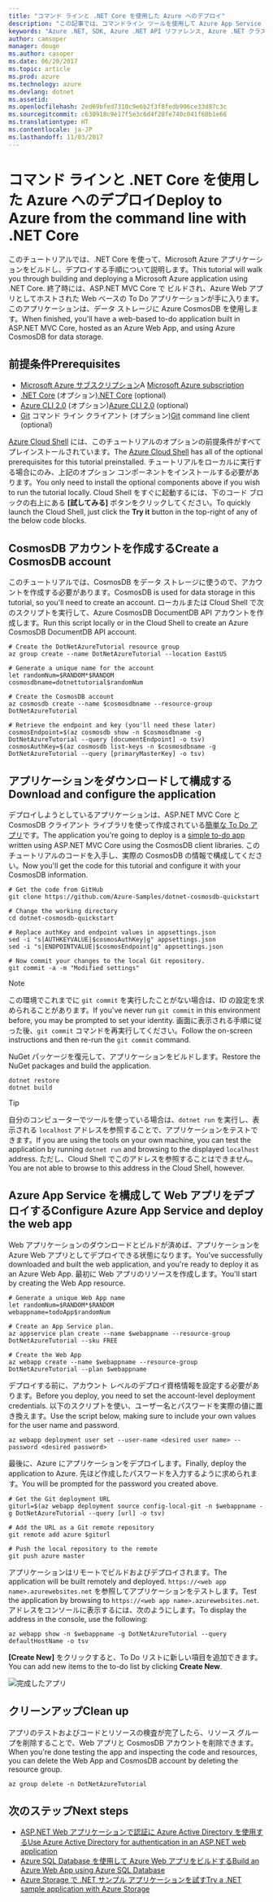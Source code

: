 ```yaml
---
title: "コマンド ラインと .NET Core を使用した Azure へのデプロイ"
description: "この記事では、コマンドライン ツールを使用して Azure App Service に ASP.NET Core アプリケーションをデプロイする方法について説明します。"
keywords: "Azure .NET, SDK, Azure .NET API リファレンス, Azure .NET クラス ライブラリ"
author: camsoper
manager: douge
ms.author: casoper
ms.date: 06/20/2017
ms.topic: article
ms.prod: azure
ms.technology: azure
ms.devlang: dotnet
ms.assetid: 
ms.openlocfilehash: 2ed69bfed7310c9e6b2f3f8fedb906ce33d87c3c
ms.sourcegitcommit: c630918c9e17f5e3c6d4f28fe740c041f60b1e66
ms.translationtype: HT
ms.contentlocale: ja-JP
ms.lasthandoff: 11/03/2017
---
```

# <a name="deploy-to-azure-from-the-command-line-with-net-core"></a><span data-ttu-id="82c47-104">コマンド ラインと .NET Core を使用した Azure へのデプロイ</span><span class="sxs-lookup"><span data-stu-id="82c47-104">Deploy to Azure from the command line with .NET Core</span></span>

<span data-ttu-id="82c47-105">このチュートリアルでは、.NET Core を使って、Microsoft Azure アプリケーションをビルドし、デプロイする手順について説明します。</span><span class="sxs-lookup"><span data-stu-id="82c47-105">This tutorial will walk you through building and deploying a Microsoft Azure application using .NET Core.</span></span>  <span data-ttu-id="82c47-106">終了時には、ASP.NET MVC Core で ビルドされ、Azure Web アプリとしてホストされた Web ベースの To Do アプリケーションが手に入ります。このアプリケーションは、データ ストレージに Azure CosmosDB を使用します。</span><span class="sxs-lookup"><span data-stu-id="82c47-106">When finished, you'll have a web-based to-do application built in ASP.NET MVC Core, hosted as an Azure Web App, and using Azure CosmosDB for data storage.</span></span>

## <a name="prerequisites"></a><span data-ttu-id="82c47-107">前提条件</span><span class="sxs-lookup"><span data-stu-id="82c47-107">Prerequisites</span></span>

* <span data-ttu-id="82c47-108">[Microsoft Azure サブスクリプション](https://azure.microsoft.com/free/)</span><span class="sxs-lookup"><span data-stu-id="82c47-108">A [Microsoft Azure subscription](https://azure.microsoft.com/free/)</span></span>
* <span data-ttu-id="82c47-109">[.NET Core](https://www.microsoft.com/net/download/core) (オプション)</span><span class="sxs-lookup"><span data-stu-id="82c47-109">[.NET Core](https://www.microsoft.com/net/download/core) (optional)</span></span>
* <span data-ttu-id="82c47-110">[Azure CLI 2.0](/cli/azure/install-az-cli2) (オプション)</span><span class="sxs-lookup"><span data-stu-id="82c47-110">[Azure CLI 2.0](/cli/azure/install-az-cli2) (optional)</span></span>
* <span data-ttu-id="82c47-111">[Git](https://www.git-scm.com/) コマンド ライン クライアント (オプション)</span><span class="sxs-lookup"><span data-stu-id="82c47-111">[Git](https://www.git-scm.com/) command line client (optional)</span></span>

<span data-ttu-id="82c47-112">[Azure Cloud Shell](/azure/cloud-shell/) には、このチュートリアルのオプションの前提条件がすべてプレインストールされています。</span><span class="sxs-lookup"><span data-stu-id="82c47-112">The [Azure Cloud Shell](/azure/cloud-shell/) has all of the optional prerequisites for this tutorial preinstalled.</span></span>  <span data-ttu-id="82c47-113">チュートリアルをローカルに実行する場合にのみ、上記のオプション コンポーネントをインストールする必要があります。</span><span class="sxs-lookup"><span data-stu-id="82c47-113">You only need to install the optional components above if you wish to run the tutorial locally.</span></span>  <span data-ttu-id="82c47-114">Cloud Shell をすぐに起動するには、下のコード ブロックの右上にある **[試してみる]** ボタンをクリックしてください。</span><span class="sxs-lookup"><span data-stu-id="82c47-114">To quickly launch the Cloud Shell, just click the **Try it** button in the top-right of any of the below code blocks.</span></span>

## <a name="create-a-cosmosdb-account"></a><span data-ttu-id="82c47-115">CosmosDB アカウントを作成する</span><span class="sxs-lookup"><span data-stu-id="82c47-115">Create a CosmosDB account</span></span>

<span data-ttu-id="82c47-116">このチュートリアルでは、CosmosDB をデータ ストレージに使うので、アカウントを作成する必要があります。</span><span class="sxs-lookup"><span data-stu-id="82c47-116">CosmosDB is used for data storage in this tutorial, so you'll need to create an account.</span></span>  <span data-ttu-id="82c47-117">ローカルまたは Cloud Shell で次のスクリプトを実行して、Azure CosmosDB DocumentDB API アカウントを作成します。</span><span class="sxs-lookup"><span data-stu-id="82c47-117">Run this script locally or in the Cloud Shell to create an Azure CosmosDB DocumentDB API account.</span></span>

```azurecli-interactive
# Create the DotNetAzureTutorial resource group
az group create --name DotNetAzureTutorial --location EastUS

# Generate a unique name for the account
let randomNum=$RANDOM*$RANDOM
cosmosdbname=dotnettutorial$randomNum

# Create the CosmosDB account
az cosmosdb create --name $cosmosdbname --resource-group DotNetAzureTutorial

# Retrieve the endpoint and key (you'll need these later)
cosmosEndpoint=$(az cosmosdb show -n $cosmosdbname -g DotNetAzureTutorial --query [documentEndpoint] -o tsv)
cosmosAuthKey=$(az cosmosdb list-keys -n $cosmosdbname -g DotNetAzureTutorial --query [primaryMasterKey] -o tsv)

```

## <a name="download-and-configure-the-application"></a><span data-ttu-id="82c47-118">アプリケーションをダウンロードして構成する</span><span class="sxs-lookup"><span data-stu-id="82c47-118">Download and configure the application</span></span>

<span data-ttu-id="82c47-119">デプロイしようとしているアプリケーションは、ASP.NET MVC Core と CosmosDB クライアント ライブラリを使って作成されている[簡単な To Do アプリ](https://github.com/Azure-Samples/dotnet-cosmosdb-quickstart/)です。</span><span class="sxs-lookup"><span data-stu-id="82c47-119">The application you're going to deploy is a [simple to-do app](https://github.com/Azure-Samples/dotnet-cosmosdb-quickstart/) written using ASP.NET MVC Core using the CosmosDB client libraries.</span></span>  <span data-ttu-id="82c47-120">このチュートリアルのコードを入手し、実際の CosmosDB の情報で構成してください。</span><span class="sxs-lookup"><span data-stu-id="82c47-120">Now you'll get the code for this tutorial and configure it with your CosmosDB information.</span></span>

```azurecli-interactive
# Get the code from GitHub
git clone https://github.com/Azure-Samples/dotnet-cosmosdb-quickstart

# Change the working directory
cd dotnet-cosmosdb-quickstart

# Replace authKey and endpoint values in appsettings.json
sed -i "s|AUTHKEYVALUE|$cosmosAuthKey|g" appsettings.json
sed -i "s|ENDPOINTVALUE|$cosmosEndpoint|g" appsettings.json

# Now commit your changes to the local Git repository.
git commit -a -m "Modified settings"

```

> [!NOTE]
> <span data-ttu-id="82c47-121">この環境でこれまでに `git commit` を実行したことがない場合は、ID の設定を求められることがあります。</span><span class="sxs-lookup"><span data-stu-id="82c47-121">If you've never run `git commit` in this environment before, you may be prompted to set your identity.</span></span> <span data-ttu-id="82c47-122">画面に表示される手順に従った後、`git commit` コマンドを再実行してください。</span><span class="sxs-lookup"><span data-stu-id="82c47-122">Follow the on-screen instructions and then re-run the `git commit` command.</span></span>

<span data-ttu-id="82c47-123">NuGet パッケージを復元して、アプリケーションをビルドします。</span><span class="sxs-lookup"><span data-stu-id="82c47-123">Restore the NuGet packages and build the application.</span></span>

```azurecli-interactive
dotnet restore
dotnet build
```

> [!TIP]
> <span data-ttu-id="82c47-124">自分のコンピューターでツールを使っている場合は、`dotnet run` を実行し、表示される `localhost` アドレスを参照することで、アプリケーションをテストできます。</span><span class="sxs-lookup"><span data-stu-id="82c47-124">If you are using the tools on your own machine, you can test the application by running `dotnet run` and browsing to the displayed `localhost` address.</span></span>  <span data-ttu-id="82c47-125">ただし、Cloud Shell でこのアドレスを参照することはできません。</span><span class="sxs-lookup"><span data-stu-id="82c47-125">You are not able to browse to this address in the Cloud Shell, however.</span></span>  

## <a name="configure-azure-app-service-and-deploy-the-web-app"></a><span data-ttu-id="82c47-126">Azure App Service を構成して Web アプリをデプロイする</span><span class="sxs-lookup"><span data-stu-id="82c47-126">Configure Azure App Service and deploy the web app</span></span>

<span data-ttu-id="82c47-127">Web アプリケーションのダウンロードとビルドが済めば、アプリケーションを Azure Web アプリとしてデプロイできる状態になります。</span><span class="sxs-lookup"><span data-stu-id="82c47-127">You've successfully downloaded and built the web application, and you're ready to deploy it as an Azure Web App.</span></span>  <span data-ttu-id="82c47-128">最初に Web アプリのリソースを作成します。</span><span class="sxs-lookup"><span data-stu-id="82c47-128">You'll start by creating the Web App resource.</span></span>

```azurecli-interactive
# Generate a unique Web App name
let randomNum=$RANDOM*$RANDOM
webappname=todoApp$randomNum

# Create an App Service plan.
az appservice plan create --name $webappname --resource-group DotNetAzureTutorial --sku FREE

# Create the Web App
az webapp create --name $webappname --resource-group DotNetAzureTutorial --plan $webappname

```

<span data-ttu-id="82c47-129">デプロイする前に、アカウント レベルのデプロイ資格情報を設定する必要があります。</span><span class="sxs-lookup"><span data-stu-id="82c47-129">Before you deploy, you need to set the account-level deployment credentials.</span></span>  <span data-ttu-id="82c47-130">以下のスクリプトを使い、ユーザー名とパスワードを実際の値に置き換えます。</span><span class="sxs-lookup"><span data-stu-id="82c47-130">Use the script below, making sure to include your own values for the user name and password.</span></span>

```azurecli-interactive
az webapp deployment user set --user-name <desired user name> --password <desired password>
```

<span data-ttu-id="82c47-131">最後に、Azure にアプリケーションをデプロイします。</span><span class="sxs-lookup"><span data-stu-id="82c47-131">Finally, deploy the application to Azure.</span></span>  <span data-ttu-id="82c47-132">先ほど作成したパスワードを入力するように求められます。</span><span class="sxs-lookup"><span data-stu-id="82c47-132">You will be prompted for the password you created above.</span></span>

```azurecli-interactive
# Get the Git deployment URL
giturl=$(az webapp deployment source config-local-git -n $webappname -g DotNetAzureTutorial --query [url] -o tsv)

# Add the URL as a Git remote repository
git remote add azure $giturl

# Push the local repository to the remote
git push azure master
```

<span data-ttu-id="82c47-133">アプリケーションはリモートでビルドおよびデプロイされます。</span><span class="sxs-lookup"><span data-stu-id="82c47-133">The application will be built remotely and deployed.</span></span>  <span data-ttu-id="82c47-134">`https://<web app name>.azurewebsites.net` を参照してアプリケーションをテストします。</span><span class="sxs-lookup"><span data-stu-id="82c47-134">Test the application by browsing to `https://<web app name>.azurewebsites.net`.</span></span>  <span data-ttu-id="82c47-135">アドレスをコンソールに表示するには、次のようにします。</span><span class="sxs-lookup"><span data-stu-id="82c47-135">To display the address in the console, use the following:</span></span>

```azurecli-interactive
az webapp show -n $webappname -g DotNetAzureTutorial --query defaultHostName -o tsv
```

<span data-ttu-id="82c47-136">**[Create New]** をクリックすると、To Do リストに新しい項目を追加できます。</span><span class="sxs-lookup"><span data-stu-id="82c47-136">You can add new items to the to-do list by clicking **Create New**.</span></span>

![完成したアプリ](./media/dotnet-quickstart/todo.png)

## <a name="clean-up"></a><span data-ttu-id="82c47-138">クリーンアップ</span><span class="sxs-lookup"><span data-stu-id="82c47-138">Clean up</span></span>

<span data-ttu-id="82c47-139">アプリのテストおよびコードとリソースの検査が完了したら、リソース グループを削除することで、Web アプリと CosmosDB アカウントを削除できます。</span><span class="sxs-lookup"><span data-stu-id="82c47-139">When you're done testing the app and inspecting the code and resources, you can delete the Web App and CosmosDB account by deleting the resource group.</span></span>

```azurecli-interactive
az group delete -n DotNetAzureTutorial
```

## <a name="next-steps"></a><span data-ttu-id="82c47-140">次のステップ</span><span class="sxs-lookup"><span data-stu-id="82c47-140">Next steps</span></span>

* [<span data-ttu-id="82c47-141">ASP.NET Web アプリケーションで認証に Azure Active Directory を使用する</span><span class="sxs-lookup"><span data-stu-id="82c47-141">Use Azure Active Directory for authentication in an ASP.NET web application</span></span>](/azure/active-directory/develop/active-directory-devquickstarts-webapp-dotnet)
* [<span data-ttu-id="82c47-142">Azure SQL Database を使用して Azure Web アプリをビルドする</span><span class="sxs-lookup"><span data-stu-id="82c47-142">Build an Azure Web App using Azure SQL Database</span></span>](/azure/app-service-web/web-sites-dotnet-get-started)
* [<span data-ttu-id="82c47-143">Azure Storage で .NET サンプル アプリケーションを試す</span><span class="sxs-lookup"><span data-stu-id="82c47-143">Try a .NET sample application with Azure Storage</span></span>](/azure/storage/storage-samples-dotnet)


